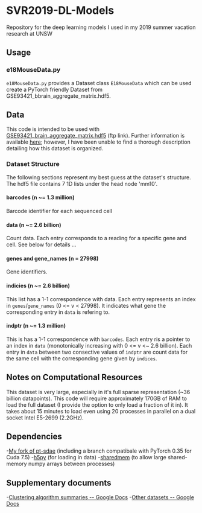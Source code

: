 # SVR2019-DL-Models
Repository for the deep learning models I used in my 2019 summer vacation research at UNSW

## Usage
### e18MouseData.py
`e18MouseData.py` provides a Dataset class `E18MouseData` which can be used create a PyTorch friendly Dataset from GSE93421_bbrain_aggregate_matrix.hdf5. 

## Data
This code is intended to be used with [GSE93421_brain_aggregate_matrix.hdf5](ftp://ftp.ncbi.nlm.nih.gov/geo/series/GSE93nnn/GSE93421/suppl/GSE93421_brain_aggregate_matrix.hdf5) (ftp link).  Further information is available [here](https://www.ncbi.nlm.nih.gov/geo/query/acc.cgi?acc=GSE93421); however, I have been unable to find a thorough description detailing how this dataset is organized.
### Dataset Structure
The following sections represent my best guess at the dataset's structure. The hdf5 file contains 7 1D lists under the head node 'mm10'. 
#### barcodes (n ~= 1.3 million)
Barcode identifier for each sequenced cell
#### data (n ~= 2.6 billion)
Count data.  Each entry corresponds to a reading for a specific gene and cell.  See below for details ...
#### genes and gene_names (n = 27998)
Gene identifiers.
#### indicies (n ~= 2.6 billion)
This list has a 1-1 correspondence with data. Each entry represents an index in `genes`/`gene_names` (0 <= v < 27998).  It indicates what gene the corresponding entry in `data` is refering to.
#### indptr (n ~= 1.3 million)
This is has a 1-1 correspondence with `barcodes`.  Each entry ris a pointer to an index in `data` (monotonically increasing with 0 <= v <~ 2.6 billion).  Each entry in `data` between two consective values of `indptr` are count data for the same cell with the corresponding gene given by `indices`.

## Notes on Computational Resources
This dataset is very large, especially in it's full sparse representation (~36 billion datapoints).  This code will require approximately 170GB of RAM to load the full dataset (I provide the option to only load a fraction of it in).  It takes about 15 minutes to load even using 20 processes in parallel on a dual socket Intel E5-2699 (2.2GHz).

## Dependencies
-[My fork of pt-sdae](https://github.com/ForrestCKoch/pt-sdae) (including a branch compatibale with PyTorch 0.35 for Cuda 7.5)
-[h5py](https://pypi.org/project/h5py/) (for loading in data)
-[sharedmem](https://pypi.org/project/sharedmem/) (to allow large shared-memory numpy arrays between processes)

## Supplementary documents
-[Clustering algorithm summaries -- Google Docs](https://docs.google.com/document/d/1mtiFeIoSJ_2lGqbVKKj2sYF2W-ETbNaZYS48rz337kk/edit?usp=sharing)
-[Other datasets -- Google Docs](https://docs.google.com/document/d/1Qq0xmSaUImlripmNJAZbTILBmiNIg5ApWcTIjz6eN18/edit?usp=sharing)
